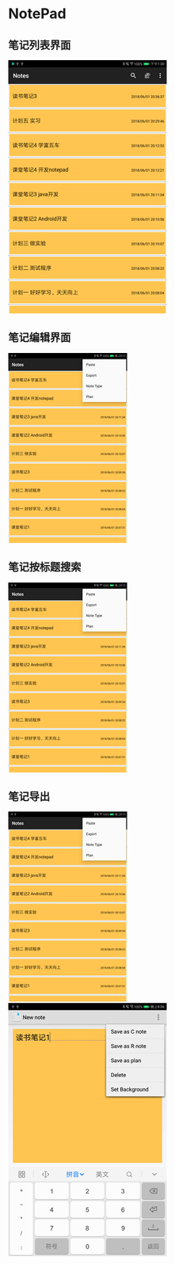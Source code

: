 # NotePad

## 笔记列表界面

![笔记列表界面](https://github.com/wstelly/NotePad/blob/master/img1.png)

## 笔记编辑界面

![笔记编辑界面](https://github.com/wstelly/NotePad/blob/master/img2.png)

## 笔记按标题搜索

![笔记按标题搜索](https://github.com/wstelly/NotePad/blob/master/img3.png)

## 笔记导出

![笔记导出](https://github.com/wstelly/NotePad/blob/master/img4.png)![笔记导出](https://github.com/wstelly/NotePad/blob/master/img5.png)

